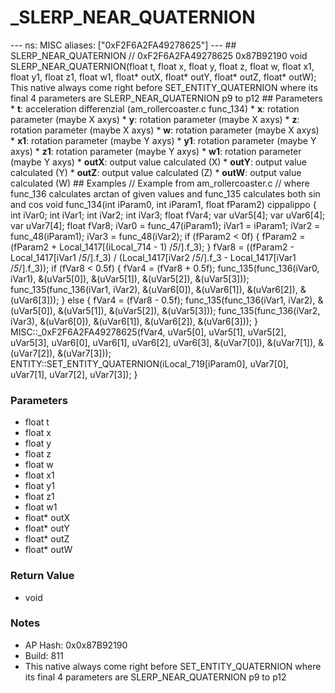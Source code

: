 # _SLERP_NEAR_QUATERNION

--- ns: MISC aliases: ["0xF2F6A2FA49278625"] --- ## SLERP_NEAR_QUATERNION  // 0xF2F6A2FA49278625 0x87B92190 void SLERP_NEAR_QUATERNION(float t, float x, float y, float z, float w, float x1, float y1, float z1, float w1, float* outX, float* outY, float* outZ, float* outW);  This native always come right before SET_ENTITY_QUATERNION where its final 4 parameters are SLERP_NEAR_QUATERNION p9 to p12  ## Parameters * **t**: acceleration differenzial (am_rollercoaster.c func_134) * **x**: rotation parameter (maybe X axys) * **y**: rotation parameter (maybe X axys) * **z**: rotation parameter (maybe X axys) * **w**: rotation parameter (maybe X axys) * **x1**: rotation parameter (maybe Y axys) * **y1**: rotation parameter (maybe Y axys) * **z1**: rotation parameter (maybe Y axys) * **w1**: rotation parameter (maybe Y axys) * **outX**: output value calculated (X) * **outY**: output value calculated (Y) * **outZ**: output value calculated (Z) * **outW**: output value calculated (W)  ## Examples // Example from am_rollercoaster.c // where func_136 calculates arctan of given values and func_135 calculates both sin and cos  void func_134(int iParam0, int iParam1, float fParam2) cippalippo { int iVar0; int iVar1; int iVar2; int iVar3; float fVar4; var uVar5[4]; var uVar6[4]; var uVar7[4]; float fVar8;  iVar0 = func_47(iParam1); iVar1 = iParam1; iVar2 = func_48(iParam1); iVar3 = func_48(iVar2); if (fParam2 < 0f) { fParam2 = (fParam2 + Local_1417[(iLocal_714 - 1) /*5*/].f_3); } fVar8 = ((fParam2 - Local_1417[iVar1 /*5*/].f_3) / (Local_1417[iVar2 /*5*/].f_3 - Local_1417[iVar1 /*5*/].f_3)); if (fVar8 < 0.5f) { fVar4 = (fVar8 + 0.5f); func_135(func_136(iVar0, iVar1), &(uVar5[0]), &(uVar5[1]), &(uVar5[2]), &(uVar5[3])); func_135(func_136(iVar1, iVar2), &(uVar6[0]), &(uVar6[1]), &(uVar6[2]), &(uVar6[3])); } else { fVar4 = (fVar8 - 0.5f); func_135(func_136(iVar1, iVar2), &(uVar5[0]), &(uVar5[1]), &(uVar5[2]), &(uVar5[3])); func_135(func_136(iVar2, iVar3), &(uVar6[0]), &(uVar6[1]), &(uVar6[2]), &(uVar6[3])); } MISC::_0xF2F6A2FA49278625(fVar4, uVar5[0], uVar5[1], uVar5[2], uVar5[3], uVar6[0], uVar6[1], uVar6[2], uVar6[3], &(uVar7[0]), &(uVar7[1]), &(uVar7[2]), &(uVar7[3])); ENTITY::SET_ENTITY_QUATERNION(iLocal_719[iParam0], uVar7[0], uVar7[1], uVar7[2], uVar7[3]); }

### Parameters
* float t
* float x
* float y
* float z
* float w
* float x1
* float y1
* float z1
* float w1
* float* outX
* float* outY
* float* outZ
* float* outW

### Return Value
* void

### Notes
* AP Hash: 0x0x87B92190
* Build: 811
* This native always come right before SET_ENTITY_QUATERNION where its final 4 parameters are SLERP_NEAR_QUATERNION p9 to p12

